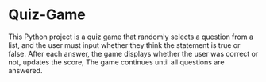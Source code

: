 # Quiz-Game
This Python project is a quiz game that randomly selects a question from a list, and the user must input whether they think the statement is true or false. After each answer, the game displays whether the user was correct or not, updates the score,  The game continues until all questions are answered.

